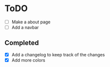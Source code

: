 # ToDO

- [ ] Make a about page
- [ ] Add a navbar

## Completed

- [X] Add a changelog to keep track of the changes
- [X] Add more colors
